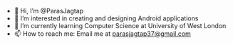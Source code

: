 - 👋 Hi, I’m @ParasJagtap
- 👀 I’m interested in creating and designing Android applications
- 🌱 I’m currently learning Computer Science at University of West London
- 📫 How to reach me: Email me at parasjagtap37@gmail.com

<!---
ParasJagtap/ParasJagtap is a ✨ special ✨ repository because its `README.md` (this file) appears on your GitHub profile.
You can click the Preview link to take a look at your changes.
--->
